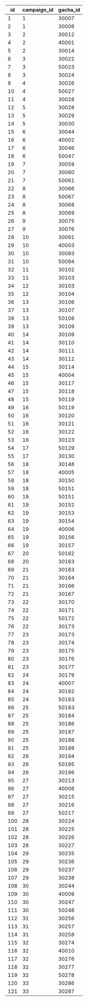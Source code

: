 |id|campaign_id|gacha_id|
| --- | --- | --- |
|1|1|30007|
|2|1|30008|
|3|2|30012|
|4|2|40001|
|5|2|30014|
|6|3|30022|
|7|3|50023|
|8|3|30024|
|9|4|30026|
|10|4|50027|
|11|4|30028|
|12|5|30028|
|13|5|30029|
|14|5|30030|
|15|6|30044|
|16|6|40002|
|17|6|30046|
|18|6|50047|
|19|7|30059|
|20|7|30060|
|21|7|50061|
|22|8|30066|
|23|8|50067|
|24|8|30068|
|25|8|30069|
|26|9|30075|
|27|9|30076|
|28|10|30091|
|29|10|40003|
|30|10|30093|
|31|10|50094|
|32|11|30102|
|33|11|30103|
|34|12|30103|
|35|12|30104|
|36|13|30106|
|37|13|30107|
|38|13|50108|
|39|13|30109|
|40|14|30109|
|41|14|30110|
|42|14|30111|
|43|14|30112|
|44|15|30114|
|45|15|40004|
|46|15|30117|
|47|15|30118|
|48|15|50119|
|49|16|50119|
|50|16|30120|
|51|16|30121|
|52|16|30122|
|53|16|30123|
|54|17|50129|
|55|17|30130|
|56|18|30148|
|57|18|40005|
|58|18|30150|
|59|18|50151|
|60|19|50151|
|61|19|30152|
|62|19|30153|
|63|19|30154|
|64|19|40006|
|65|19|30156|
|66|19|30157|
|67|20|50162|
|68|20|30163|
|69|21|30163|
|70|21|30164|
|71|21|30166|
|72|21|30167|
|73|22|30170|
|74|22|30171|
|75|22|50172|
|76|22|30173|
|77|23|30173|
|78|23|30174|
|79|23|30175|
|80|23|30176|
|81|23|30177|
|82|24|30179|
|83|24|40007|
|84|24|30182|
|85|24|50183|
|86|25|50183|
|87|25|30184|
|88|25|30186|
|89|25|30187|
|90|25|30188|
|91|25|30189|
|92|26|30194|
|93|26|50195|
|94|26|30196|
|95|27|30213|
|96|27|40008|
|97|27|30215|
|98|27|30216|
|99|27|50217|
|100|28|30224|
|101|28|30225|
|102|28|30226|
|103|28|30227|
|104|29|30235|
|105|29|30236|
|106|29|50237|
|107|29|30238|
|108|30|30244|
|109|30|40009|
|110|30|30247|
|111|30|50248|
|112|31|30256|
|113|31|30257|
|114|31|30258|
|115|32|30274|
|116|32|40010|
|117|32|30276|
|118|32|30277|
|119|32|50278|
|120|33|30286|
|121|33|30287|